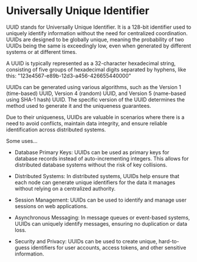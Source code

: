 # Universally Unique Identifier

UUID stands for Universally Unique Identifier. It is a 128-bit identifier used to uniquely identify information without the need for centralized coordination. UUIDs are designed to be globally unique, meaning the probability of two UUIDs being the same is exceedingly low, even when generated by different systems or at different times.


A UUID is typically represented as a 32-character hexadecimal string, consisting of five groups of hexadecimal digits separated by hyphens, like this: "123e4567-e89b-12d3-a456-426655440000"

UUIDs can be generated using various algorithms, such as the Version 1 (time-based) UUID, Version 4 (random) UUID, and Version 5 (name-based using SHA-1 hash) UUID. The specific version of the UUID determines the method used to generate it and the uniqueness guarantees.

Due to their uniqueness, UUIDs are valuable in scenarios where there is a need to avoid conflicts, maintain data integrity, and ensure reliable identification across distributed systems.

Some uses…

* Database Primary Keys: UUIDs can be used as primary keys for database records instead of auto-incrementing integers. This allows for distributed database systems without the risk of key collisions.

* Distributed Systems: In distributed systems, UUIDs help ensure that each node can generate unique identifiers for the data it manages without relying on a centralized authority.

* Session Management: UUIDs can be used to identify and manage user sessions on web applications.

* Asynchronous Messaging: In message queues or event-based systems, UUIDs can uniquely identify messages, ensuring no duplication or data loss.

* Security and Privacy: UUIDs can be used to create unique, hard-to-guess identifiers for user accounts, access tokens, and other sensitive information.
